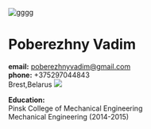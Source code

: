 ![gggg](https://lh3.googleusercontent.com/mMu3hxPgppdtSw0P3bC4yvRZfdyqQs9o0GRCqdqTz0zARoLP_pxIdA2TndJvTu56DavHEfbU1_f_3RuBjyW21MF2qhM5-TEB8u9PayV4Tq2AbKMxPrOaKQCxjMbkWYDlKIE6t7ET-S6Rp-o7six5nYNMs_5AGu1PHYsZ4sgJJ7DjEEkk7JZMX0hdK4CUhIHW_9bFMWH7H6sWGgOa0fzOjMVYbgV-cav4QhCtP15BnsH-y-sU-0NCjazcJ-jYza4Un68xJ9ho2mALNZWi0VrNh4vtUxcjshUCEd6Ku-9I6UXIxZFzFaSdDZLI79uphsXUMtuYqrKxAC6L04k8qjApI5i_zbFicfzgrhLvJ-U36pUKbCeJgatijUe-qIhiAVY7WfQTkxSvKrIdOO5eYfZm4Xz3O9ObV3epql0RXa9-WrBlwkdPtMKFPQTdGi8GsTgXwquPFG6zoh7Blf3EvrcEoi4vYCVivsyGa9NHPgDtZwUYMT9u0SkAOhAfzAYvVy2NtuTxZZqMVk3Kc657Bgrd7SSZ_IO_PNxn8A4CaUvFXlkj1joWPaYKLkTyHMCBJj6j9pjxCFaS4ghW0WGJdZVPgBbCVWWCvIQnEcxo4FVNsyHKJDh-Zd4rkoOvboXa4eLkchT3zevsGNDfpycUkpr98JXIEWzSo0Vcwv6u3Q0Yvtku3pXTJZwjDe-_1Ai0iGfiRRNsJOgehNuyXHZIsYsCjw1FtY72CK2YeOHWQXezrBDPd7YVzq_E9FeZ5TYKtI_MQoFmWrKHGm9wwt3P0ynP4nv0z0lVucyoC6xA_h8gVs7nTqrQs8ft0FrDIgQh95nK-wHTaE5jTp5Y0vnfEerwCxYdW6K5dcADMrKWCJJ1OqYV31HyE3tHBsIyJVnjOUuMO4vlpgJx9BLBB9RgFI25Wvq6MLaa6SFJwPlQ_AHZBiA=s328-no?authuser=0)
# Poberezhny Vadim
**email:** poberezhnyvadim@gmail.com </br>
**phone:** +375297044843</br>
Brest,Belarus 
![](https://photos.google.com/photo/AF1QipNl5DmoCtS0Q0C7mBCuUMcacGDB5GnYoZs3-Aqr)

**Education:**</br>
Pinsk College of Mechanical Engineering</br>
Mechanical Engineering (2014-2015)

